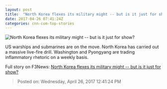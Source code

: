 ```yaml
---
layout: post
title:  "North Korea flexes its military might -- but is it just for show?"
date: 2017-04-26 07:41:24Z
categories: cnn-com-top-stories
---
```


![North Korea flexes its military might -- but is it just for show?](http://i2.cdn.cnn.com/cnnnext/dam/assets/170426131444-04-kim-jong-un-live-fire-drill-super-tease.jpg)

US warships and submarines are on the move. North Korea has carried out a massive live-fire drill. Washington and Pyongyang are trading inflammatory rhetoric on a weekly basis.


Full story on F3News: [North Korea flexes its military might -- but is it just for show?](http://www.f3nws.com/n/fpjzfG)

> Posted on: Wednesday, April 26, 2017 12:41:24 PM
